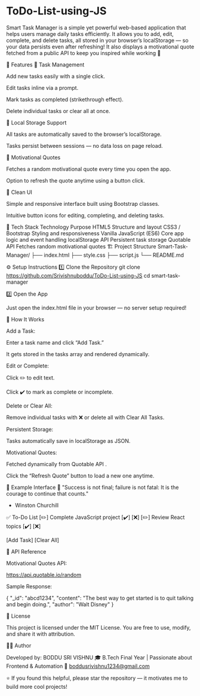# ToDo-List-using-JS

Smart Task Manager is a simple yet powerful web-based application that helps users manage daily tasks efficiently.
It allows you to add, edit, complete, and delete tasks, all stored in your browser’s localStorage — so your data persists even after refreshing!
It also displays a motivational quote fetched from a public API to keep you inspired while working 💪

🚀 Features
📝 Task Management

Add new tasks easily with a single click.

Edit tasks inline via a prompt.

Mark tasks as completed (strikethrough effect).

Delete individual tasks or clear all at once.

💾 Local Storage Support

All tasks are automatically saved to the browser’s localStorage.

Tasks persist between sessions — no data loss on page reload.

💬 Motivational Quotes

Fetches a random motivational quote every time you open the app.

Option to refresh the quote anytime using a button click.

🎨 Clean UI

Simple and responsive interface built using Bootstrap classes.

Intuitive button icons for editing, completing, and deleting tasks.

🧠 Tech Stack
Technology	Purpose
HTML5	Structure and layout
CSS3 / Bootstrap	Styling and responsiveness
Vanilla JavaScript (ES6)	Core app logic and event handling
localStorage API	Persistent task storage
Quotable API	Fetches random motivational quotes
🏗️ Project Structure
Smart-Task-Manager/
├── index.html
├── style.css
├── script.js
└── README.md

⚙️ Setup Instructions
1️⃣ Clone the Repository
git clone https://github.com/Srivishnuboddu/ToDo-List-using-JS
cd smart-task-manager

2️⃣ Open the App

Just open the index.html file in your browser — no server setup required!

🧩 How It Works

Add a Task:

Enter a task name and click “Add Task.”

It gets stored in the tasks array and rendered dynamically.

Edit or Complete:

Click ✏️ to edit text.

Click ✔️ to mark as complete or incomplete.

Delete or Clear All:

Remove individual tasks with ❌ or delete all with Clear All Tasks.

Persistent Storage:

Tasks automatically save in localStorage as JSON.

Motivational Quotes:

Fetched dynamically from Quotable API
.

Click the “Refresh Quote” button to load a new one anytime.

🧾 Example Interface
🧠 "Success is not final; failure is not fatal: It is the courage to continue that counts."
- Winston Churchill

✅ To-Do List
[✏️] Complete JavaScript project     [✔️]   [❌]
[✏️] Review React topics             [✔️]   [❌]

[Add Task] [Clear All]

🔗 API Reference

Motivational Quotes API:

https://api.quotable.io/random

Sample Response:

{
  "_id": "abcd1234",
  "content": "The best way to get started is to quit talking and begin doing.",
  "author": "Walt Disney"
}

🪪 License

This project is licensed under the MIT License.
You are free to use, modify, and share it with attribution.

👨‍💻 Author

Developed by: BODDU SRI VISHNU
🎓 B.Tech Final Year | Passionate about Frontend & Automation
📧 boddusrivishnu1234@gmail.com

⭐ If you found this helpful, please star the repository — it motivates me to build more cool projects!
